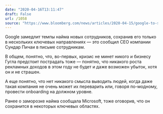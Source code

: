 ```yaml
---
date: "2020-04-16T13:11:47"
draft: False
url: /1058
source: "https://www.bloomberg.com/news/articles/2020-04-15/google-to-slow-hiring-for-rest-of-2020-ceo-pichai-tells-staff"
---
```


Google замедлит темпы найма новых сотрудников, сохранив его только в нескольких ключевых направлениях — это сообщил CEO компании Сундар Пичаи в письме сотрудникам. 

В общем, понятно, что, во-первых, кризис не минет никого и бизнесу Гугла предстоит пострадать тоже — понятно, что никакого роста рекламных доходов в этом году не будет и даже возможен убыток, хотя он и не страшен.

А еще понятно, что нет никакого смысла выводить людей, когда даже такая компания не очень может их переварить или, говоря по-модному, провести onboarding на должном уровне. 

Ранее о заморозке найма сообщала Microsoft, тоже оговорив, что он сохранится в некоторых ключевых областях.
